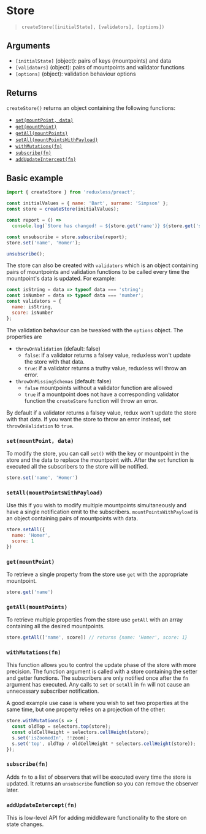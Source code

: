 # Store
> `createStore([initialState], [validators], [options])`

## Arguments
- `[initialState]` (object): pairs of keys (mountpoints) and data
- `[validators]` (object): pairs of mountpoints and validator functions
- `[options]` (object): validation behaviour options

## Returns
`createStore()` returns an object containing the following functions:
 - [`set(mountPoint, data)`](#set)
 - [`get(mountPoint)`](#get)
 - [`getAll(mountPoints)`](#getall)
 - [`setAll(mountPointsWithPayload)`](#setall)
 - [`withMutations(fn)`](#withmutations)
 - [`subscribe(fn)`](#subscribe)
 - [`addUpdateIntercept(fn)`](#addUpdateIntercept)


## Basic example

```js
import { createStore } from 'reduxless/preact';

const initialValues = { name: 'Bart', surname: 'Simpson' };
const store = createStore(initialValues);

const report = () =>
  console.log(`Store has changed! – ${store.get('name')} ${store.get('surname')}`);

const unsubscribe = store.subscribe(report);
store.set('name', 'Homer');

unsubscribe();
```

The store can also be created with `validators` which is an object containing pairs of mountpoints and validation functions to be called every time the mountpoint's data is updated. For example:
```js
const isString = data => typeof data === 'string';
const isNumber = data => typeof data === 'number';
const validators = {
  name: isString,
  score: isNumber
};
```

The validation behaviour can be tweaked with the `options` object. The properties are
- `throwOnValidation` (default: false)
  - `false`: if a validator returns a falsey value, reduxless won't update the store with that data.
  - `true`: if a validator returns a truthy value, reduxless will throw an error.
- `throwOnMissingSchemas` (default: false)
  - `false` mountpoints without a validator function are allowed
  - `true` if a mountpoint does not have a corresponding validator function the `createStore` function will throw an error.

By default if a validator returns a falsey value, redux won't update the store with that data. If you want the store to throw an error instead, set `throwOnValidation` to `true`.


### `set(mountPoint, data)` <a id="set"></a>
To modify the store, you can call `set()` with the key or mountpoint in the store and the data to replace the mountpoint with. After the `set` function is executed all the subscribers to the store will be notified.
```js
store.set('name', 'Homer')
```

### `setAll(mountPointsWithPayload)` <a id="setall"></a>
Use this if you wish to modify multiple mountpoints simultaneously and have a single notification emit to the subscribers. `mountPointsWithPayload` is an object containing pairs of mountpoints with data.

```js
store.setAll({
  name: 'Homer',
  score: 1
})
```

### `get(mountPoint)` <a id="get"></a>
To retrieve a single property from the store use `get` with the appropriate mountpoint.
```js
store.get('name')
```

### `getAll(mountPoints)` <a id="getall"></a>
To retrieve multiple properties from the store use `getAll` with an array containing all the desired mountpoints.
```js
store.getAll(['name', score]) // returns {name: 'Homer', score: 1}
```

### `withMutations(fn)` <a id="withmutations"></a>
This function allows you to control the update phase of the store with more precision. The function argument is called with a store containing the setter and getter functions. The subscribers are only notified once after the `fn` argument has executed. Any calls to `set` or `setAll` in `fn` will not cause an unnecessary subscriber notification.

A good example use case is where you wish to set two properties at the same time, but one property relies on a projection of the other:
```js
store.withMutations(s => {
  const oldTop = selectors.top(store);
  const oldCellHeight = selectors.cellHeight(store);
  s.set('isZoomedIn', !!zoom);
  s.set('top', oldTop / oldCellHeight * selectors.cellHeight(store));
});
```

### `subscribe(fn)` <a id="subscribe"></a>
Adds `fn` to a list of observers that will be executed every time the store is updated. It returns an `unsubscribe` function so you can remove the observer later.

### `addUpdateIntercept(fn)` <a id="addUpdateIntercept"></a>
This is low-level API for adding middleware functionality to the store on state changes.
